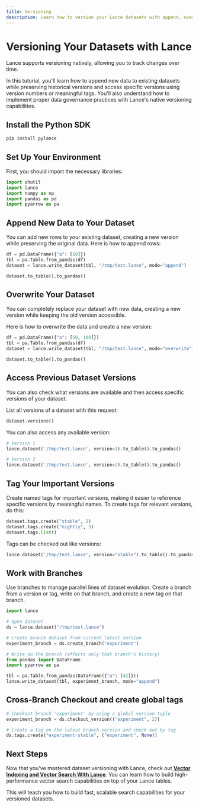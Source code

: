 ```yaml
---
title: Versioning
description: Learn how to version your Lance datasets with append, overwrite, and tag features
---
```


# Versioning Your Datasets with Lance

Lance supports versioning natively, allowing you to track changes over time. 

In this tutorial, you'll learn how to append new data to existing datasets while preserving historical versions and access specific versions using version numbers or meaningful tags. You'll also understand how to implement proper data governance practices with Lance's native versioning capabilities.

## Install the Python SDK

```bash
pip install pylance
```

## Set Up Your Environment

First, you should import the necessary libraries:

```python
import shutil
import lance
import numpy as np
import pandas as pd
import pyarrow as pa
```

## Append New Data to Your Dataset

You can add new rows to your existing dataset, creating a new version while preserving the original data. Here is how to append rows:

```python
df = pd.DataFrame({"a": [10]})
tbl = pa.Table.from_pandas(df)
dataset = lance.write_dataset(tbl, "/tmp/test.lance", mode="append")

dataset.to_table().to_pandas()
```

## Overwrite Your Dataset

You can completely replace your dataset with new data, creating a new version while keeping the old version accessible.

Here is how to overwrite the data and create a new version:

```python
df = pd.DataFrame({"a": [50, 100]})
tbl = pa.Table.from_pandas(df)
dataset = lance.write_dataset(tbl, "/tmp/test.lance", mode="overwrite")

dataset.to_table().to_pandas()
```

## Access Previous Dataset Versions

You can also check what versions are available and then access specific versions of your dataset.

List all versions of a dataset with this request:

```python
dataset.versions()
```

You can also access any available version:

```python
# Version 1
lance.dataset('/tmp/test.lance', version=1).to_table().to_pandas()

# Version 2
lance.dataset('/tmp/test.lance', version=2).to_table().to_pandas()
```

## Tag Your Important Versions

Create named tags for important versions, making it easier to reference specific versions by meaningful names. To create tags for relevant versions, do this:

```python
dataset.tags.create("stable", 2)
dataset.tags.create("nightly", 3)
dataset.tags.list()
```

Tags can be checked out like versions:

```python
lance.dataset('/tmp/test.lance', version="stable").to_table().to_pandas()
```

## Work with Branches

Use branches to manage parallel lines of dataset evolution. Create a branch from a version or tag, write on that branch, and create a new tag on that branch.

```python
import lance

# Open dataset
ds = lance.dataset("/tmp/test.lance")

# Create branch dataset from current latest version
experiment_branch = ds.create_branch("experiment")

# Write on the branch (affects only that branch's history)
from pandas import DataFrame
import pyarrow as pa

tbl = pa.Table.from_pandas(DataFrame({"a": [42]}))
lance.write_dataset(tbl, experiment_branch, mode="append")
```

## Cross-Branch Checkout and create global tags

```python
# Checkout branch 'experiment' by using a global version tuple
experiment_branch = ds.checkout_version(("experiment", 2))

# Create a tag on the latest branch version and check out by tag
ds.tags.create("experiment-stable", ("experiment", None))
```

## Next Steps

Now that you've mastered dataset versioning with Lance, check out **[Vector Indexing and Vector Search With Lance](vector-search.md)**. You can learn how to build high-performance vector search capabilities on top of your Lance tables.

This will teach you how to build fast, scalable search capabilities for your versioned datasets. 
